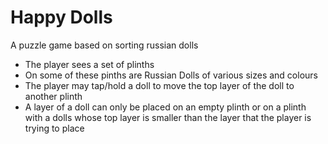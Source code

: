 # Happy Dolls
A puzzle game based on sorting russian dolls

- The player sees a set of plinths
- On some of these pinths are Russian Dolls of various sizes and colours
- The player may tap/hold a doll to move the top layer of the doll to another plinth
- A layer of a doll can only be placed on an empty plinth or on a plinth with a dolls whose top layer is smaller than the layer that the player is trying to place
